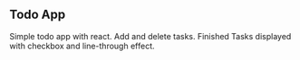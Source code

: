 ## Todo App

Simple todo app with react. Add and delete tasks. Finished Tasks displayed with checkbox and line-through effect.

